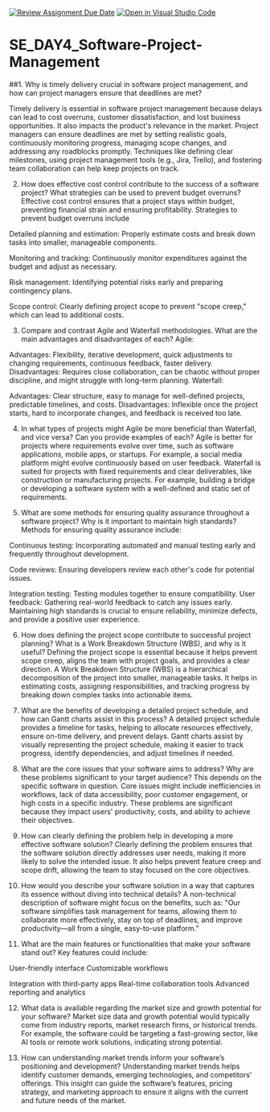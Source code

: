 [![Review Assignment Due Date](https://classroom.github.com/assets/deadline-readme-button-22041afd0340ce965d47ae6ef1cefeee28c7c493a6346c4f15d667ab976d596c.svg)](https://classroom.github.com/a/9pw6JKcu)
[![Open in Visual Studio Code](https://classroom.github.com/assets/open-in-vscode-2e0aaae1b6195c2367325f4f02e2d04e9abb55f0b24a779b69b11b9e10269abc.svg)](https://classroom.github.com/online_ide?assignment_repo_id=18472239&assignment_repo_type=AssignmentRepo)
# SE_DAY4_Software-Project-Management
##1. Why is timely delivery crucial in software project management, and how can project managers ensure that deadlines are met?

Timely delivery is essential in software project management because delays can lead to cost overruns, customer dissatisfaction, and lost business opportunities. It also impacts the product's relevance in the market. Project managers can ensure deadlines are met by setting realistic goals, continuously monitoring progress, managing scope changes, and addressing any roadblocks promptly. Techniques like defining clear milestones, using project management tools (e.g., Jira, Trello), and fostering team collaboration can help keep projects on track.

2. How does effective cost control contribute to the success of a software project? What strategies can be used to prevent budget overruns?
Effective cost control ensures that a project stays within budget, preventing financial strain and ensuring profitability. Strategies to prevent budget overruns include

Detailed planning and estimation: Properly estimate costs and break down tasks into smaller, manageable components.

Monitoring and tracking: Continuously monitor expenditures against the budget and adjust as necessary.

Risk management: Identifying potential risks early and preparing contingency plans.

Scope control: Clearly defining project scope to prevent "scope creep," which can lead to additional costs.

3. Compare and contrast Agile and Waterfall methodologies. What are the main advantages and disadvantages of each?
Agile:

Advantages: Flexibility, iterative development, quick adjustments to changing requirements, continuous feedback, faster delivery.
Disadvantages: Requires close collaboration, can be chaotic without proper discipline, and might struggle with long-term planning.
Waterfall:

Advantages: Clear structure, easy to manage for well-defined projects, predictable timelines, and costs.
Disadvantages: Inflexible once the project starts, hard to incorporate changes, and feedback is received too late.

4. In what types of projects might Agile be more beneficial than Waterfall, and vice versa? Can you provide examples of each?
Agile is better for projects where requirements evolve over time, such as software applications, mobile apps, or startups. For example, a social media platform might evolve continuously based on user feedback.
Waterfall is suited for projects with fixed requirements and clear deliverables, like construction or manufacturing projects. For example, building a bridge or developing a software system with a well-defined and static set of requirements.

5. What are some methods for ensuring quality assurance throughout a software project? Why is it important to maintain high standards?
Methods for ensuring quality assurance include:

Continuous testing: Incorporating automated and manual testing early and frequently throughout development.

Code reviews: Ensuring developers review each other's code for potential issues.

Integration testing: Testing modules together to ensure compatibility.
User feedback: Gathering real-world feedback to catch any issues early. Maintaining high standards is crucial to ensure reliability, minimize defects, and provide a positive user experience.

6. How does defining the project scope contribute to successful project planning? What is a Work Breakdown Structure (WBS), and why is it useful?
Defining the project scope is essential because it helps prevent scope creep, aligns the team with project goals, and provides a clear direction. A Work Breakdown Structure (WBS) is a hierarchical decomposition of the project into smaller, manageable tasks. It helps in estimating costs, assigning responsibilities, and tracking progress by breaking down complex tasks into actionable items.

7. What are the benefits of developing a detailed project schedule, and how can Gantt charts assist in this process?
A detailed project schedule provides a timeline for tasks, helping to allocate resources effectively, ensure on-time delivery, and prevent delays. Gantt charts assist by visually representing the project schedule, making it easier to track progress, identify dependencies, and adjust timelines if needed.

8. What are the core issues that your software aims to address? Why are these problems significant to your target audience?
This depends on the specific software in question. Core issues might include inefficiencies in workflows, lack of data accessibility, poor customer engagement, or high costs in a specific industry. These problems are significant because they impact users' productivity, costs, and ability to achieve their objectives.

9. How can clearly defining the problem help in developing a more effective software solution?
Clearly defining the problem ensures that the software solution directly addresses user needs, making it more likely to solve the intended issue. It also helps prevent feature creep and scope drift, allowing the team to stay focused on the core objectives.

10. How would you describe your software solution in a way that captures its essence without diving into technical details?
A non-technical description of software might focus on the benefits, such as: "Our software simplifies task management for teams, allowing them to collaborate more effectively, stay on top of deadlines, and improve productivity—all from a single, easy-to-use platform."

11. What are the main features or functionalities that make your software stand out?
Key features could include:

User-friendly interface
Customizable workflows

Integration with third-party apps
Real-time collaboration tools
Advanced reporting and analytics

12. What data is available regarding the market size and growth potential for your software?
Market size data and growth potential would typically come from industry reports, market research firms, or historical trends. For example, the software could be targeting a fast-growing sector, like AI tools or remote work solutions, indicating strong potential.

13. How can understanding market trends inform your software’s positioning and development?
Understanding market trends helps identify customer demands, emerging technologies, and competitors' offerings. This insight can guide the software’s features, pricing strategy, and marketing approach to ensure it aligns with the current and future needs of the market.

